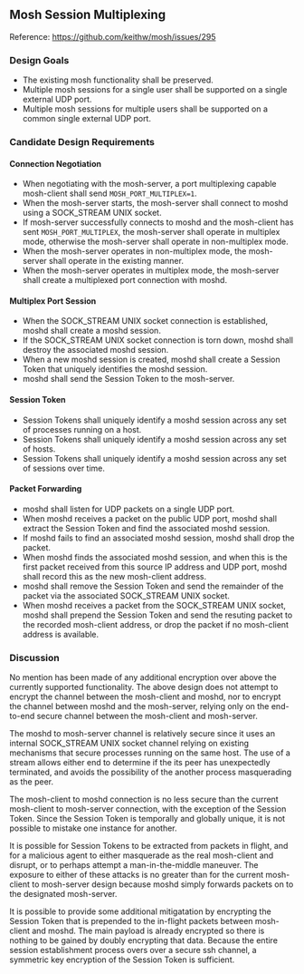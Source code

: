 Mosh Session Multiplexing
-------------------------

Reference: https://github.com/keithw/mosh/issues/295

### Design Goals

* The existing mosh functionality shall be preserved.
* Multiple mosh sessions for a single user shall be supported on a single external UDP port.
* Multiple mosh sessions for multiple users shall be supported on a common single external UDP port.

### Candidate Design Requirements

#### Connection Negotiation

* When negotiating with the mosh-server, a port multiplexing capable mosh-client shall send `MOSH_PORT_MULTIPLEX=1`.
* When the mosh-server starts, the mosh-server shall connect to moshd using a SOCK_STREAM UNIX socket.
* If mosh-server successfully connects to moshd and the mosh-client has sent `MOSH_PORT_MULTIPLEX`, the mosh-server shall operate in multiplex mode, otherwise the mosh-server shall operate in non-multiplex mode.
* When the mosh-server operates in non-multiplex mode, the mosh-server shall operate in the existing manner.
* When the mosh-server operates in multiplex mode, the mosh-server shall create a multiplexed port connection with moshd.

#### Multiplex Port Session

* When the SOCK_STREAM UNIX socket connection is established, moshd shall create a moshd session.
* If the SOCK_STREAM UNIX socket connection is torn down, moshd shall destroy the associated moshd session.
* When a new moshd session is created, moshd shall create a Session Token that uniquely identifies the moshd session.
* moshd shall send the Session Token to the mosh-server.

#### Session Token

* Session Tokens shall uniquely identify a moshd session across any set of processes running on a host.
* Session Tokens shall uniquely identify a moshd session across any set of hosts.
* Session Tokens shall uniquely identify a moshd session across any set of sessions over time.

#### Packet Forwarding

* moshd shall listen for UDP packets on a single UDP port.
* When moshd receives a packet on the public UDP port, moshd shall extract the Session Token and find the associated moshd session.
* If moshd fails to find an associated moshd session, moshd shall drop the packet.
* When moshd finds the associated moshd session, and when this is the first packet received from this source IP address and UDP port, moshd shall record this as the new mosh-client address.
* moshd shall remove the Session Token and send the remainder of the packet via the associated SOCK_STREAM UNIX socket.
* When moshd receives a packet from the SOCK_STREAM UNIX socket, moshd shall prepend the Session Token and send the resuting packet to the recorded mosh-client address, or drop the packet if no mosh-client address is available. 

### Discussion

No mention has been made of any additional encryption over above the currently supported functionality. The above design does not attempt to encrypt the channel between the mosh-client and moshd, nor to encrypt the channel between moshd and the mosh-server, relying only on the end-to-end secure channel between the mosh-client and mosh-server.

The moshd to mosh-server channel is relatively secure since it uses an internal SOCK_STREAM UNIX socket channel relying on existing mechanisms that secure processes running on the same host. The use of a stream allows either end to determine if the its peer has unexpectedly terminated, and avoids the possibility of the another process masquerading as the peer.

The mosh-client to moshd connection is no less secure than the current mosh-client to mosh-server connection, with the exception of the Session Token. Since the Session Token is temporally and globally unique, it is not possible to mistake one instance for another.

It is possible for Session Tokens to be extracted from packets in flight, and for a malicious agent to either masquerade as the real mosh-client and disrupt, or to perhaps attempt a man-in-the-middle maneuver. The exposure to either of these attacks is no greater than for the current mosh-client to mosh-server design because moshd simply forwards packets on to the designated mosh-server.

It is possible to provide some additional mitigatation by encrypting the Session Token that is prepended to the in-flight packets between mosh-client and moshd. The main payload is already encrypted so there is nothing to be gained by doubly encrypting that data. Because the entire session establishment process overs over a secure ssh channel, a symmetric key encryption of the Session Token is sufficient.
